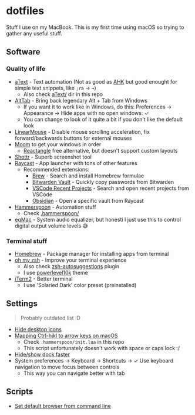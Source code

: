 # dotfiles

Stuff I use on my MacBook. This is my first time using macOS so trying to gather any useful stuff.

## Software

### Quality of life

- [aText](https://www.trankynam.com/atext/) - Text automation (Not as good as [AHK](https://www.autohotkey.com/) but good enought for simple text snippets, like `;ra` → `→`)
  - Also check [aText/](./aText/) dir in this repo
- [AltTab](https://alt-tab-macos.netlify.app/) - Bring back legendary Alt + Tab from Windows
  - If you want it to work like in Windows, do this: Preferences → Appearance → Hide apps with no open windows: ✓
  - You can change to look of it quite a bit if you don't like the default look
- [LinearMouse](https://linearmouse.org/) - Disable mouse scrolling acceleration, fix forward/backwards buttons for external mouses
- [Moom](https://manytricks.com/moom/) to get your windows in order
  - [Reactangle](https://rectangleapp.com/) free alternative, but doesn't support custom layouts
- [Shottr](https://shottr.cc/) - Superb screenshot tool
- [Raycast](https://www.raycast.com/) - App launcher with tons of other features
  - Recommended extensions:
    - [Brew](https://www.raycast.com/nhojb/brew) - Search and install Homebrew formulae
    - [Bitwarden Vault](https://www.raycast.com/pomdtr/bitwarden) - Quickly copy passwords from Bitwarden
    - [VSCode Recent Projects](https://www.raycast.com/thomas/visual-studio-code) - Search and open recent projects from VSCode
    - [Obsidian](https://www.raycast.com/marcjulian/obsidian) - Open a specific vault from Raycast
- [Hammerspoon](https://www.hammerspoon.org/) - Automation stuff
  - Check [.hammerspoon/](./.hammerspoon/)
- [eqMac](https://eqmac.app/) - System audio equalizer, but honesti I just use this to control digital output volume levels 😅

### Terminal stuff

- [Homebrew](https://brew.sh/) - Package manager for installing apps from terminal
- [oh my zsh](https://ohmyz.sh/) - Improve your terminal experience
  - Also check [zsh-autosuggestions](https://github.com/zsh-users/zsh-autosuggestions) plugin
  - I use [powerlevel10k](https://github.com/romkatv/powerlevel10k) theme
- [iTerm2](https://iterm2.com/) - Better terminal
  - I use 'Solaried Dark' color preset (preinstalled)

## Settings

> Probably outdated list :D

- [Hide desktop icons](https://www.howtogeek.com/730231/how-to-hide-all-desktop-icons-on-mac/)
- [Mapping Ctrl-hjkl to arrow keys on macOS](https://rarelyneeded.com/2019/11/20/mapping-ctrl-hjkl-to-arrow-keys-on-macos/)
  - Check `.hammerspoon/init.lua` in this repo
  - This script unfortunately doesn't work with space or caps lock :/
- [Hide/show dock faster](https://apple.stackexchange.com/a/34097/450173)
- System preferences → Keyboard → Shortcuts → ✓ Use keyboard navigation to move focus between controls
  - This way you can navigate better with tab

## Scripts

- [Set default browser from command line](https://www.felixparadis.com/posts/how-to-set-the-default-browser-from-the-command-line-on-a-mac/)
